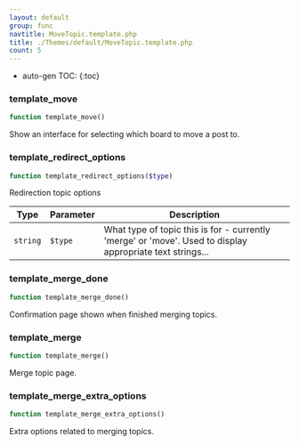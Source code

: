 ```yaml
---
layout: default
group: func
navtitle: MoveTopic.template.php
title: ./Themes/default/MoveTopic.template.php
count: 5
---
```

* auto-gen TOC:
{:toc}
### template_move

```php
function template_move()
```
Show an interface for selecting which board to move a post to.



### template_redirect_options

```php
function template_redirect_options($type)
```
Redirection topic options



Type|Parameter|Description
---|---|---
`string`|`$type`|What type of topic this is for - currently 'merge' or 'move'. Used to display appropriate text strings...

### template_merge_done

```php
function template_merge_done()
```
Confirmation page shown when finished merging topics.



### template_merge

```php
function template_merge()
```
Merge topic page.



### template_merge_extra_options

```php
function template_merge_extra_options()
```
Extra options related to merging topics.



